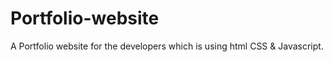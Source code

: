 # Portfolio-website
A Portfolio website for the developers which is using html CSS & Javascript.



